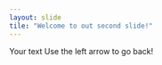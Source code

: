 ```yaml
---
layout: slide
tile: "Welcome to out second slide!"
---
```

Your text
Use the left arrow to go back!
